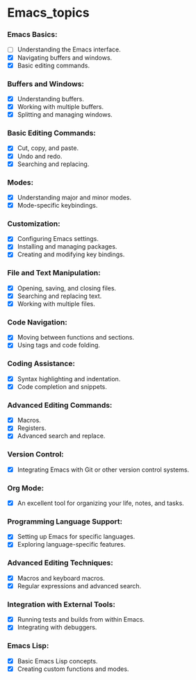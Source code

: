 # Emacs_topics
### Emacs Basics:
- [ ] Understanding the Emacs interface.
- [x] Navigating buffers and windows.
- [x] Basic editing commands.
        
### Buffers and Windows:
- [x] Understanding buffers.
- [x] Working with multiple buffers.
- [x] Splitting and managing windows.

### Basic Editing Commands:
- [x] Cut, copy, and paste.
- [x] Undo and redo.
- [x] Searching and replacing.
        
### Modes:
- [x] Understanding major and minor modes.
- [x] Mode-specific keybindings.

### Customization:
- [x] Configuring Emacs settings.
- [x] Installing and managing packages.
- [x] Creating and modifying key bindings.

### File and Text Manipulation:
- [x] Opening, saving, and closing files.
- [x] Searching and replacing text.
- [x] Working with multiple files.

### Code Navigation:
- [x] Moving between functions and sections.
- [x] Using tags and code folding.

### Coding Assistance:
- [x] Syntax highlighting and indentation.
- [x] Code completion and snippets.
        
### Advanced Editing Commands:
- [x] Macros.
- [x] Registers.
- [x] Advanced search and replace.

### Version Control:
- [x] Integrating Emacs with Git or other version control systems.
        
### Org Mode:
- [x] An excellent tool for organizing your life, notes, and tasks.

### Programming Language Support:
- [x] Setting up Emacs for specific languages.
- [x] Exploring language-specific features.

### Advanced Editing Techniques:
- [x] Macros and keyboard macros.
- [x] Regular expressions and advanced search.

### Integration with External Tools:
- [x] Running tests and builds from within Emacs.
- [x] Integrating with debuggers.

### Emacs Lisp:
- [x] Basic Emacs Lisp concepts.
- [x] Creating custom functions and modes.
